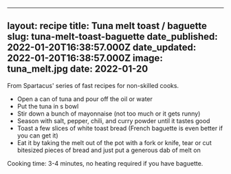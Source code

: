 ______________________________________________________________________

## layout: recipe title: Tuna melt toast / baguette slug: tuna-melt-toast-baguette date_published: 2022-01-20T16:38:57.000Z date_updated: 2022-01-20T16:38:57.000Z image: tuna_melt.jpg date: 2022-01-20

From Spartacus' series of fast recipes for non-skilled cooks.

- Open a can of tuna and pour off the oil or water
- Put the tuna in s bowl
- Stir down a bunch of mayonnaise (not too much or it gets runny)
- Season with salt, pepper, chili, and curry powder until it tastes good
- Toast a few slices of white toast bread (French baguette is even better if you can get it)
- Eat it by taking the melt out of the pot with a fork or knife, tear or cut bitesized pieces of
  bread and just put a generous dab of melt on

Cooking time: 3-4 minutes, no heating required if you have baguette.

